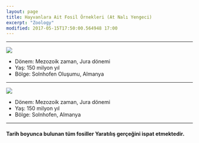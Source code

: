 ```yaml
---
layout: page
title: Hayvanlara Ait Fosil Örnekleri (At Nalı Yengeci)
excerpt: "Zoology"
modified: 2017-05-15T17:50:00.564948 17:00
---
```


------------------------------------------------
![]({{site.url}}/images//YA2_142_143_at_nali_yengeci.jpg)

- Dönem: Mezozoik zaman, Jura dönemi
- Yaş: 150 milyon yıl
- Bölge: Solnhofen Oluşumu, Almanya

-----------------------------------------------
![]({{site.url}}/images//YA2_100_101_at_nali_yengeci.jpg)

- Dönem: Mezozoik zaman, Jura dönemi
- Yaş: 150 milyon yıl
- Bölge: Solnhofen, Almanya

------------------------------------------------
####  Tarih boyunca bulunan tüm fosiller Yaratılış gerçeğini ispat etmektedir.
